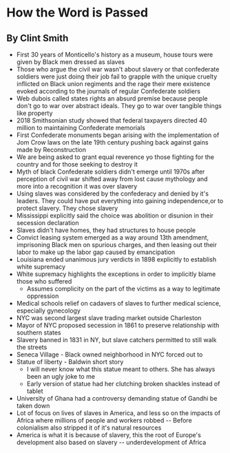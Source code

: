 # How the Word is Passed
## By Clint Smith

- First 30 years of Monticello's history as a museum, house tours were given by Black men dressed as slaves
- Those who argue the civil war wasn't about slavery or that confederate soldiers were just doing their job fail to grapple with the unique cruelty inflicted on Black union regiments and the rage their mere existence evoked according to the journals of regular Confederate soldiers
- Web dubois called states rights an absurd premise because people don't go to war over abstract ideals. They go to war over tangible things like property
- 2018 Smithsonian study showed that federal taxpayers directed 40 million to maintaining Confederate memorials
- First Confederate monuments began arising with the implementation of Jom Crow laws on the late 19th century pushing back against gains made by Reconstruction
- We are being asked to grant equal reverence yo those fighting for the country and for those seeking to destroy it
- Myth of black Confederate soldiers didn't emerge until 1970s after perception of civil war shifted away from lost cause mythology and more into a recognition it was over slavery
- Using slaves was considered by the confederacy and denied by it's leaders. They could have put everything into gaining independence,or to protect slavery. They chose slavery
- Mississippi explicitly said the choice was abolition or disunion in their secession declaration
- Slaves didn't have homes, they had structures to house people
- Convict leasing system emerged as a way around 13th amendment, imprisoning Black men on spurious charges, and then leasing out their labor to make up the labor gap caused by emancipation 
- Louisiana ended unanimous jury verdicts in 1898 explicitly to establish white supremacy
- White supremacy highlights the exceptions in order to implicitly blame those who suffered 
	- Assumes complicity on the part of the victims as a way to legitimate oppression
- Medical schools relief on cadavers of slaves to further medical science, especially gynecology
- NYC was second largest slave trading market outside Charleston
- Mayor of NYC proposed secession in 1861 to preserve relationship with southern states
- Slavery banned in 1831 in NY, but slave catchers permitted to still walk the streets
- Seneca Village - Black owned neighborhood in NYC forced out to
- Statue of liberty - Baldwin short story
	- I will never know what this statue meant to others. She has always been an ugly joke to me
	- Early version of statue had her clutching broken shackles instead of tablet
- University of Ghana had a controversy demanding statue of Gandhi be taken down
- Lot of focus on lives of slaves in America, and less so on the impacts of Africa where millions of people and workers robbed -- Before colonialism also stripped it of it's natural resources
- America is what it is because of slavery, this the root of Europe's development also based on slavery -- underdevelopment of Africa